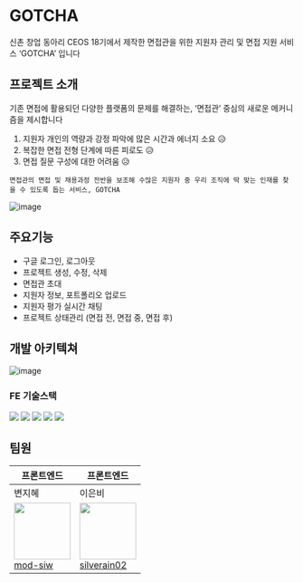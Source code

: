 # GOTCHA

신촌 창업 동아리 CEOS 18기에서 제작한 면접관을 위한 지원자 관리 및 면접 지원 서비스 ‘GOTCHA’ 입니다

## 프로젝트 소개

기존 면접에 활용되던 다양한 플랫폼의 문제를 해결하는, ‘면접관’ 중심의 새로운 메커니즘을 제시합니다

1. 지원자 개인의 역량과 강정 파악에 많은 시간과 에너지 소요 😥
2. 복잡한 면접 전형 단계에 따른 피로도 😥
3. 면접 질문 구성에 대한 어려움  😥

```
면접관의 면접 및 채용과정 전반을 보조해 수많은 지원자 중 우리 조직에 딱 맞는 인재를 찾을 수 있도록 돕는 서비스, GOTCHA
```

![image](https://github.com/team-gotcha/gotcha-front/assets/108103346/d8dacdbd-8542-4973-8764-1a2406301c1c)

## 주요기능

- 구글 로그인, 로그아웃
- 프로젝트 생성, 수정, 삭제
- 면접관 초대
- 지원자 정보, 포트폴리오 업로드
- 지원자 평가 실시간 채팅
- 프로젝트 상태관리 (면접 전, 면접 중, 면접 후)

## 개발 아키텍쳐

![image](https://github.com/team-gotcha/gotcha-front/assets/108103346/9d9dcf77-c4f7-4835-9e38-10f5c8b8d51e)

### FE 기술스택

<img src=	"https://img.shields.io/badge/TypeScript-3178C6?style=flat-square&logo=TypeScript&logoColor=white"/>  <img src="https://img.shields.io/badge/React-61DAFB?style=flat-square&logo=React&logoColor=white"/>  <img src="https://img.shields.io/badge/reactQuery-FF4154?style=flat-square&logo=ReactQuery&logoColor=white"/>  <img src="https://img.shields.io/badge/styledComponent-DB7093?style=flat-square&logo=StyledComponents&logoColor=white"/>  <img src="https://img.shields.io/badge/socket.io-010101?style=flat-square&logo=Socket.io&logoColor=white"/>


## 팀원
| 프론트엔드 | 프론트엔드 | 
| --- | --- |
| 변지혜 | 이은비 |
|  <img src='https://avatars.githubusercontent.com/u/127821462?v=4' width="100px" height="100px"><br/><a href="https://github.com/mod-siw">mod-siw</a> | <img src="https://avatars.githubusercontent.com/u/108103346?v=4" width="100px" height="100px"><br><a href="https://github.com/silverain02">silverain02</a> |
